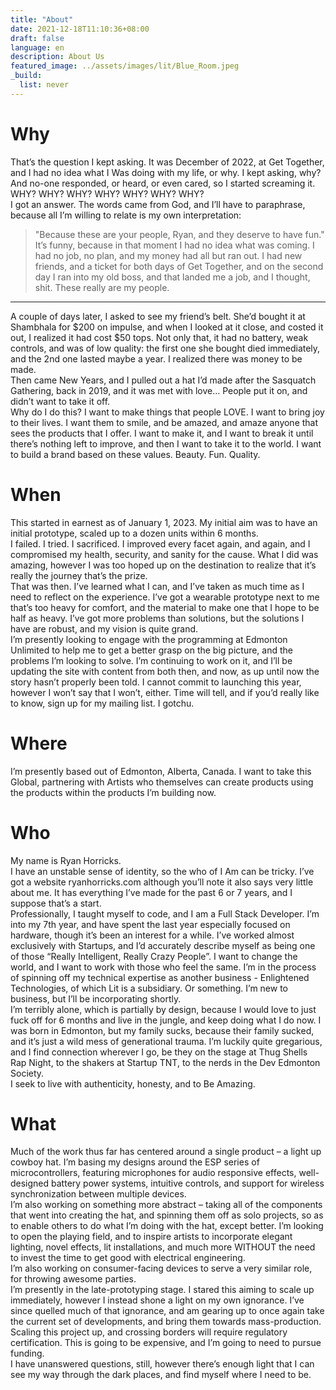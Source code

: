 ```yaml
---
title: "About"
date: 2021-12-18T11:10:36+08:00
draft: false
language: en
description: About Us
featured_image: ../assets/images/lit/Blue_Room.jpeg
_build:
  list: never
---
```

# Why
That’s the question I kept asking. It was December of 2022, at Get Together, and I had no idea what I Was doing with my life, or why. I kept asking, why? And no-one responded, or heard, or even cared, so I started screaming it.  
WHY? WHY? WHY? WHY? WHY? WHY? WHY?  
I got an answer. The words came from God, and I’ll have to paraphrase, because all I’m willing to relate is my own interpretation:  
> "Because these are your people, Ryan, and they deserve to have fun."
It’s funny, because in that moment I had no idea what was coming. I had no job, no plan, and my money had all but ran out. I had new friends, and a ticket for both days of Get Together, and on the second day I ran into my old boss, and that landed me a job, and I thought, shit. These really are my people.  

------
A couple of days later, I asked to see my friend’s belt. She’d bought it at Shambhala for $200 on impulse, and when I looked at it close, and costed it out, I realized it had cost $50 tops. Not only that, it had no battery, weak controls, and was of low quality: the first one she bought died immediately, and the 2nd one lasted maybe a year. I realized there was money to be made.  
Then came New Years, and I pulled out a hat I’d made after the Sasquatch Gathering, back in 2019, and it was met with love… People put it on, and didn’t want to take it off.  
Why do I do this? I want to make things that people LOVE. I want to bring joy to their lives. I want them to smile, and be amazed, and amaze anyone that sees the products that I offer. I want to make it, and I want to break it until there’s nothing left to improve, and then I want to take it to the world. I want to build a brand based on these values. Beauty. Fun. Quality.  

# When
This started in earnest as of January 1, 2023. My initial aim was to have an initial prototype, scaled up to a dozen units within 6 months.  
I failed. I tried. I sacrificed. I improved every facet again, and again, and I compromised my health, security, and sanity for the cause. What I did was amazing, however I was too hoped up on the destination to realize that it’s really the journey that’s the prize.  
That was then. I’ve learned what I can, and I’ve taken as much time as I need to reflect on the experience. I’ve got a wearable prototype next to me that’s too heavy for comfort, and the material to make one that I hope to be half as heavy. I’ve got more problems than solutions, but the solutions I have are robust, and my vision is quite grand.  
I’m presently looking to engage with the programming at Edmonton Unlimited to help me to get a better grasp on the big picture, and the problems I’m looking to solve. I’m continuing to work on it, and I’ll be updating the site with content from both then, and now, as up until now the story hasn’t properly been told. I cannot commit to launching this year, however I won’t say that I won’t, either. Time will tell, and if you’d really like to know, sign up for my mailing list. I gotchu.  

# Where
I’m presently based out of Edmonton, Alberta, Canada. I want to take this Global, partnering with Artists who themselves can create products using the products within the products I’m building now.

# Who
My name is Ryan Horricks.  
I have an unstable sense of identity, so the who of I Am can be tricky. I’ve got a website ryanhorricks.com although you’ll note it also says very little about me. It has everything I’ve made for the past 6 or 7 years, and I suppose that’s a start.  
Professionally, I taught myself to code, and I am a Full Stack Developer. I’m into my 7th year, and have spent the last year especially focused on hardware, though it’s been an interest for a while. I’ve worked almost exclusively with Startups, and I’d accurately describe myself as being one of those “Really Intelligent, Really Crazy People”. I want to change the world, and I want to work with those who feel the same. I’m in the process of spinning off my technical expertise as another business - Enlightened Technologies, of which Lit is a subsidiary. Or something. I’m new to business, but I’ll be incorporating shortly.  
I’m terribly alone, which is partially by design, because I would love to just fuck off for 6 months and live in the jungle, and keep doing what I do now. I was born in Edmonton, but my family sucks, because their family sucked, and it’s just a wild mess of generational trauma. I’m luckily quite gregarious, and I find connection wherever I go, be they on the stage at Thug Shells Rap Night, to the shakers at Startup TNT, to the nerds in the Dev Edmonton Society.  
I seek to live with authenticity, honesty, and to Be Amazing.  

# What

Much of the work thus far has centered around a single product – a light up cowboy hat. I’m basing my designs around the ESP series of microcontrollers, featuring microphones for audio responsive effects, well-designed battery power systems, intuitive controls, and support for wireless synchronization between multiple devices.  
I’m also working on something more abstract – taking all of the components that went into creating the hat, and spinning them off as solo projects, so as to enable others to do what I’m doing with the hat, except better. I’m looking to open the playing field, and to inspire artists to incorporate elegant lighting, novel effects, lit installations, and much more WITHOUT the need to invest the time to get good with electrical engineering.  
I’m also working on consumer-facing devices to serve a very similar role, for throwing awesome parties.  
I’m presently in the late-prototyping stage. I stared this aiming to scale up immediately, however I instead shone a light on my own ignorance. I’ve since quelled much of that ignorance, and am gearing up to once again take the current set of developments, and bring them towards mass-production.  
Scaling this project up, and crossing borders will require regulatory certification. This is going to be expensive, and I’m going to need to pursue funding.  
I have unanswered questions, still, however there’s enough light that I can see my way through the dark places, and find myself where I need to be.  

